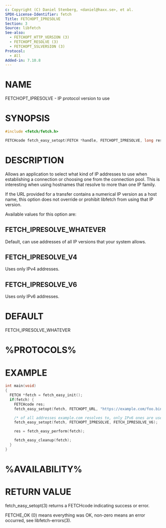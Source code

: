 ```yaml
---
c: Copyright (C) Daniel Stenberg, <daniel@haxx.se>, et al.
SPDX-License-Identifier: fetch
Title: FETCHOPT_IPRESOLVE
Section: 3
Source: libfetch
See-also:
  - FETCHOPT_HTTP_VERSION (3)
  - FETCHOPT_RESOLVE (3)
  - FETCHOPT_SSLVERSION (3)
Protocol:
  - All
Added-in: 7.10.8
---
```


# NAME

FETCHOPT_IPRESOLVE - IP protocol version to use

# SYNOPSIS

~~~c
#include <fetch/fetch.h>

FETCHcode fetch_easy_setopt(FETCH *handle, FETCHOPT_IPRESOLVE, long resolve);
~~~

# DESCRIPTION

Allows an application to select what kind of IP addresses to use when
establishing a connection or choosing one from the connection pool. This is
interesting when using hostnames that resolve to more than one IP family.

If the URL provided for a transfer contains a numerical IP version as a host
name, this option does not override or prohibit libfetch from using that IP
version.

Available values for this option are:

## FETCH_IPRESOLVE_WHATEVER

Default, can use addresses of all IP versions that your system allows.

## FETCH_IPRESOLVE_V4

Uses only IPv4 addresses.

## FETCH_IPRESOLVE_V6

Uses only IPv6 addresses.

# DEFAULT

FETCH_IPRESOLVE_WHATEVER

# %PROTOCOLS%

# EXAMPLE

~~~c
int main(void)
{
  FETCH *fetch = fetch_easy_init();
  if(fetch) {
    FETCHcode res;
    fetch_easy_setopt(fetch, FETCHOPT_URL, "https://example.com/foo.bin");

    /* of all addresses example.com resolves to, only IPv6 ones are used */
    fetch_easy_setopt(fetch, FETCHOPT_IPRESOLVE, FETCH_IPRESOLVE_V6);

    res = fetch_easy_perform(fetch);

    fetch_easy_cleanup(fetch);
  }
}
~~~

# %AVAILABILITY%

# RETURN VALUE

fetch_easy_setopt(3) returns a FETCHcode indicating success or error.

FETCHE_OK (0) means everything was OK, non-zero means an error occurred, see
libfetch-errors(3).
